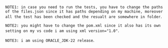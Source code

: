 `NOTE1: in case you need to run the tests, you have to change the paths of the files.json since it has paths depending on my machine, moreover all the test has been checked and the resualt are somewhere in folder`.

`NOTE2: you might have to change the pom.xml since it also has its own setting on my vs code i am using xml version="1.0"`.

`NOTE3: i am using ORACLE_JDK-22 release`.
